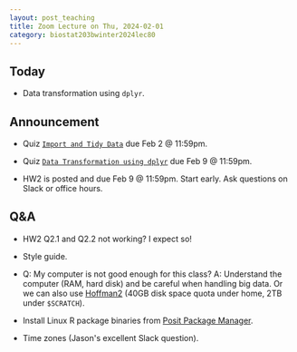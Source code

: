 ```yaml
---
layout: post_teaching
title: Zoom Lecture on Thu, 2024-02-01
category: biostat203bwinter2024lec80
---
```


## Today

* Data transformation using `dplyr`.

## Announcement

* Quiz [`Import and Tidy Data`](https://bruinlearn.ucla.edu/courses/176236/quizzes/1005857) due Feb 2 @ 11:59pm.

* Quiz [`Data Transformation using dplyr`](https://bruinlearn.ucla.edu/courses/176237/quizzes/1006881) due Feb 9 @ 11:59pm.

* HW2 is posted and due Feb 9 @ 11:59pm. Start early. Ask questions on Slack or office hours.

## Q&A

* HW2 Q2.1 and Q2.2 not working? I expect so!

* Style guide.

* Q: My computer is not good enough for this class? A: Understand the computer (RAM, hard disk) and be careful when handling big data. Or we can also use [Hoffman2](https://www.hoffman2.idre.ucla.edu/Using-H2/Software/Software.html#rstudio-server) (40GB disk space quota under home, 2TB under `$SCRATCH`).

* Install Linux R package binaries from [Posit Package Manager](https://packagemanager.posit.co/client/#/repos/cran/setup).

* Time zones (Jason's excellent Slack question). 
